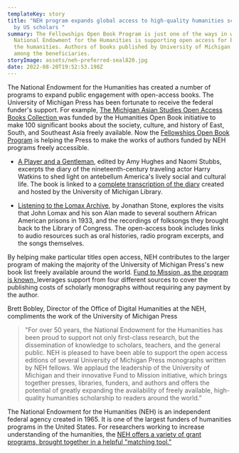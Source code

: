 ```yaml
---
templateKey: story
title: "NEH program expands global access to high-quality humanities scholarship
  by US scholars "
summary: The Fellowships Open Book Program is just one of the ways in which the
  National Endowment for the Humanities is supporting open access for books in
  the humanities. Authors of books published by University of Michigan Press are
  among the beneficiaries.
storyImage: assets/neh-preferred-seal820.jpg
date: 2022-08-20T19:52:53.198Z
---
```

The National Endowment for the Humanities has created a number of programs to expand public engagement with open-access books. The University of Michigan Press has been fortunate to receive the federal funder's support. For example, [The Michigan Asian Studies Open Access Books Collection ](https://www.neh.gov/project/michigan-asian-studies-open-access-books-collection)was funded by the Humanities Open Book initiative to make 100 significant books about the society, culture, and history of East, South, and Southeast Asia freely available. Now the [Fellowships Open Book Program](https://www.neh.gov/grants/odh/FOBP) is helping the Press to make the works of authors funded by NEH programs freely accessible.

* [A Player and a Gentleman](https://www.press.umich.edu/9290953/player_and_a_gentleman), edited by Amy Hughes and Naomi Stubbs, excerpts the diary of the nineteenth-century traveling actor Harry Watkins to shed light on antebellum America's lively social and cultural life. The book is linked to a [complete transcription of the diary](https://quod.lib.umich.edu/h/hwatkins/) created and hosted by the University of Michigan Library.


* [Listening to the Lomax Archive](https://www.press.umich.edu/9871097/listening_to_the_lomax_archive), by Jonathan Stone, explores the visits that John Lomax and his son Alan made to several southern African American prisons in 1933, and the recordings of folksongs they brought back to the Library of Congress.  The open-access book includes links to audio resources such as oral histories, radio program excerpts, and the songs themselves.

By helping make particular titles open access, NEH contributes to the larger program of making the majority of the University of Michigan Press's new book list freely available around the world. [Fund to Mission, as the program is known, ](https://ebc.press.umich.edu/invest/)leverages support from four different sources to cover the publishing costs of scholarly monographs without requiring any payment by the author.

Brett Bobley, Director of the Office of Digital Humanities at the NEH, compliments the work of the University of Michigan Press

> "For over 50 years, the National Endowment for the Humanities has been proud to support not only first-class research, but the dissemination of knowledge to scholars, teachers, and the general public. NEH is pleased to have been able to support the open access editions of several University of Michigan Press monographs written by NEH fellows. We applaud the leadership of the University of Michigan and their innovative Fund to Mission initiative, which brings together presses, libraries, funders, and authors and offers the potential of greatly expanding the availability of freely available, high-quality humanities scholarship to readers around the world.”

The National Endowment for the Humanities (NEH) is an independent federal agency created in 1965. It is one of the largest funders of humanities programs in the United States. For researchers working to increase understanding of the humanities, the [NEH offers a variety of grant programs, brought together in a helpful "matching tool."](https://www.neh.gov/grants/match-your-project)